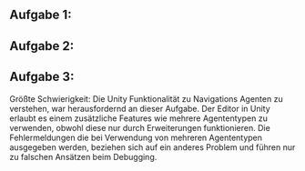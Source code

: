 ## Aufgabe 1:

## Aufgabe 2:

## Aufgabe 3:
Größte Schwierigkeit:
Die Unity Funktionalität zu Navigations Agenten zu verstehen, war herausfordernd an dieser Aufgabe.
Der Editor in Unity erlaubt es einem zusätzliche Features wie mehrere Agententypen zu verwenden, obwohl diese nur durch Erweiterungen funktionieren.
Die Fehlermeldungen die bei Verwendung von mehreren Agententypen ausgegeben werden, beziehen sich auf ein anderes Problem und führen nur zu falschen Ansätzen beim Debugging.